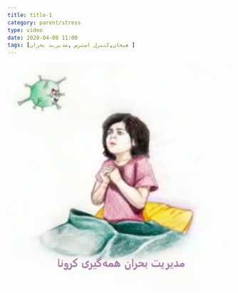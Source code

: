 ```yaml
---
title: title-1
category: parent/stress
type: video
date: 2020-04-08 11:00
tags: [هیجان,کنترل استرس ,مدیریت بحران ]
---
```


[![](../../static/images/crisis-cover.png)](../../static/videos/crisis.mp4)